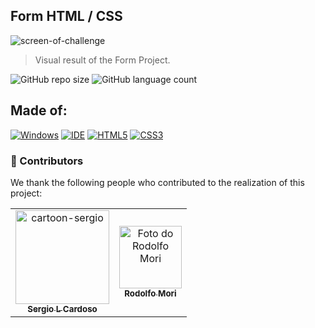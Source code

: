 ## Form HTML / CSS


<img src="../img/challenge-two.jpg" alt="screen-of-challenge">


> Visual result of the Form Project.

![GitHub repo size](https://img.shields.io/github/repo-size/SergioLuisCardoso/README-template?style=for-the-badge)
![GitHub language count](https://img.shields.io/github/languages/count/SergioLuisCardoso/README-template?style=for-the-badge)

## Made of:
[![Windows](https://img.shields.io/badge/Windows-0078D6?style=for-the-badge&logo=windows&logoColor=white)](https://www.microsoft.com/pt-br/windows/get-windows-10)
[![IDE](https://img.shields.io/badge/Visual_studio_code-0078D4?style=for-the-badge&logo=visual%20studio%20code&logoColor=white)](https://code.visualstudio.com/)
[![HTML5](https://img.shields.io/badge/HTML5-E34F26?style=for-the-badge&logo=html5&logoColor=white)](https://developer.mozilla.org/pt-BR/docs/Web/HTML)
[![CSS3](https://img.shields.io/badge/CSS3-1572B6?style=for-the-badge&logo=css3&logoColor=white)](https://developer.mozilla.org/pt-BR/docs/Web/CSS)


### 🤝 Contributors

We thank the following people who contributed to the realization of this project:

<table>
  <tr>
    <td align="center">
      <a href="#">
        <img src="../img/sergio-cartoon.png" width="150px;" alt="cartoon-sergio"/><br>
        <sub>
          <b>Sergio L Cardoso</b>
        </sub>
      </a>
    </td>
    <td align="center">
      <a href="#">
        <img src="https://avatars.githubusercontent.com/u/47903440?v=4" width="100px;" alt="Foto do Rodolfo Mori"/><br>
        <sub>
          <b>Rodolfo Mori</b>
        </sub>
      </a>
    </td>
      </tr>
</table>


